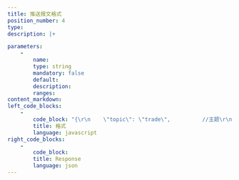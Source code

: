```yaml
---
title: 推送报⽂格式
position_number: 4
type:
description: |+

parameters:
    -
        name:
        type: string
        mandatory: false
        default:
        description:
        ranges:
content_markdown:
left_code_blocks:
    -
        code_block: "{\r\n    \"topic\": \"trade\",          //主题\r\n    \"event\": \"trade@btc_usdt\", //事件\r\n    \"data\": { }                //数据\r\n}"
        title: 格式
        language: javascript
right_code_blocks:
    -
        code_block:
        title: Response
        language: json
---
```

